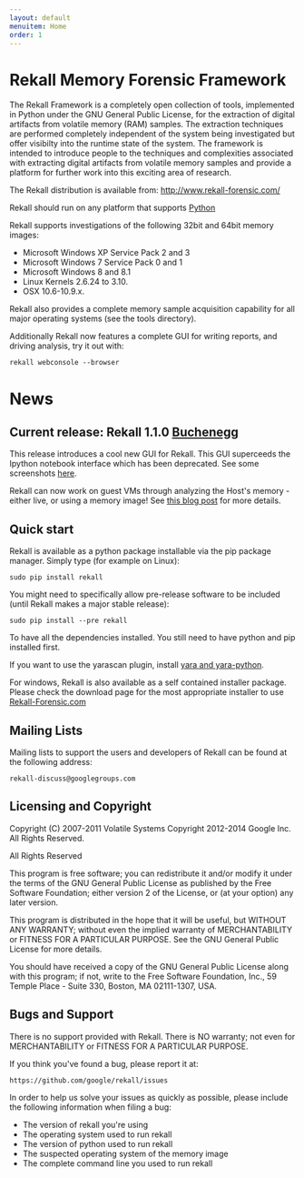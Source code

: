 ```yaml
---
layout: default
menuitem: Home
order: 1
---
```


# Rekall Memory Forensic Framework

The Rekall Framework is a completely open collection of tools, implemented in
Python under the GNU General Public License, for the extraction of digital
artifacts from volatile memory (RAM) samples.  The extraction techniques are
performed completely independent of the system being investigated but offer
visibilty into the runtime state of the system. The framework is intended to
introduce people to the techniques and complexities associated with extracting
digital artifacts from volatile memory samples and provide a platform for
further work into this exciting area of research.

The Rekall distribution is available from: <http://www.rekall-forensic.com/>

Rekall should run on any platform that supports [Python](http://www.python.org)

Rekall supports investigations of the following 32bit and 64bit memory images:

- Microsoft Windows XP Service Pack 2 and 3
- Microsoft Windows 7 Service Pack 0 and 1
- Microsoft Windows 8 and 8.1
- Linux Kernels 2.6.24 to 3.10.
- OSX 10.6-10.9.x.

Rekall also provides a complete memory sample acquisition capability for all
major operating systems (see the tools directory).

Additionally Rekall now features a complete GUI for writing reports, and driving
analysis, try it out with:

```rekall webconsole --browser```

# News

## Current release: Rekall 1.1.0 [Buchenegg](http://en.wikipedia.org/wiki/Buechenegg_Pass)

This release introduces a cool new GUI for Rekall. This GUI superceeds the
Ipython notebook interface which has been deprecated. See some screenshots
[here](docs/GUI.html).

Rekall can now work on guest VMs through analyzing the Host's memory - either
live, or using a memory image! See [this blog post](posts/2014-10-03-vms.html)
for more details.


## Quick start

Rekall is available as a python package installable via the pip package
manager. Simply type (for example on Linux):

```sudo pip install rekall```

You might need to specifically allow pre-release software to be included (until
Rekall makes a major stable release):

```sudo pip install --pre rekall```

To have all the dependencies installed. You still need to have python and pip
installed first.

If you want to use the yarascan plugin, install [yara and
yara-python](http://plusvic.github.io/yara/).

For windows, Rekall is also available as a self contained installer
package. Please check the download page for the most appropriate installer to
use [Rekall-Forensic.com](http://www.rekall-forensic.com/)

## Mailing Lists

Mailing lists to support the users and developers of Rekall
can be found at the following address:

    rekall-discuss@googlegroups.com


## Licensing and Copyright

Copyright (C) 2007-2011 Volatile Systems
Copyright 2012-2014 Google Inc. All Rights Reserved.

All Rights Reserved

This program is free software; you can redistribute it and/or
modify it under the terms of the GNU General Public License
as published by the Free Software Foundation; either version 2
of the License, or (at your option) any later version.

This program is distributed in the hope that it will be useful,
but WITHOUT ANY WARRANTY; without even the implied warranty of
MERCHANTABILITY or FITNESS FOR A PARTICULAR PURPOSE.  See the
GNU General Public License for more details.

You should have received a copy of the GNU General Public License
along with this program; if not, write to the Free Software
Foundation, Inc., 59 Temple Place - Suite 330, Boston, MA
02111-1307, USA.


## Bugs and Support

There is no support provided with Rekall. There is NO
warranty; not even for MERCHANTABILITY or FITNESS FOR A PARTICULAR
PURPOSE.

If you think you've found a bug, please report it at:

    https://github.com/google/rekall/issues

In order to help us solve your issues as quickly as possible,
please include the following information when filing a bug:

* The version of rekall you're using
* The operating system used to run rekall
* The version of python used to run rekall
* The suspected operating system of the memory image
* The complete command line you used to run rekall
